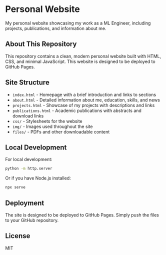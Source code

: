 # Personal Website

My personal website showcasing my work as a ML Engineer, including projects, publications, and information about me.

## About This Repository

This repository contains a clean, modern personal website built with HTML, CSS, and minimal JavaScript. This website is designed to be deployed to GitHub Pages.

## Site Structure

- `index.html` - Homepage with a brief introduction and links to sections
- `about.html` - Detailed information about me, education, skills, and news
- `projects.html` - Showcase of my projects with descriptions and links
- `publications.html` - Academic publications with abstracts and download links
- `css/` - Stylesheets for the website
- `img/` - Images used throughout the site
- `files/` - PDFs and other downloadable content

## Local Development

For local development:
```bash
python -m http.server
```

Or if you have Node.js installed:
```bash
npx serve
```

## Deployment

The site is designed to be deployed to GitHub Pages. Simply push the files to your GitHub repository.

## License

MIT